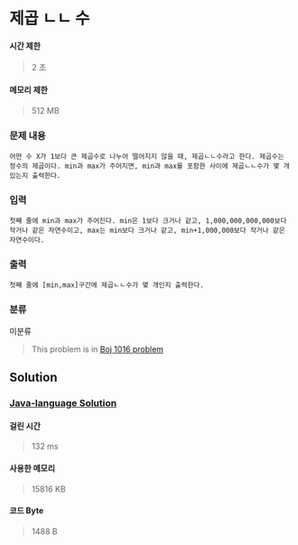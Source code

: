 # 제곱 ㄴㄴ 수
#### 시간 제한
> 2 초
#### 메모리 제한
> 512 MB
### 문제 내용


	어떤 수 X가 1보다 큰 제곱수로 나누어 떨어지지 않을 때, 제곱ㄴㄴ수라고 한다. 제곱수는 정수의 제곱이다. min과 max가 주어지면, min과 max를 포함한 사이에 제곱ㄴㄴ수가 몇 개 있는지 출력한다.

### 입력


	첫째 줄에 min과 max가 주어진다. min은 1보다 크거나 같고, 1,000,000,000,000보다 작거나 같은 자연수이고, max는 min보다 크거나 같고, min+1,000,000보다 작거나 같은 자연수이다.

### 출력


	첫째 줄에 [min,max]구간에 제곱ㄴㄴ수가 몇 개인지 출력한다.

### 분류
미분류
> This problem is in [Boj 1016 problem](https://www.acmicpc.net/problem/1016)

## Solution
### [Java-language Solution](./main.java)
#### 걸린 시간
> 132 ms
#### 사용한 메모리
> 15816 KB
#### 코드 Byte
> 1488 B
